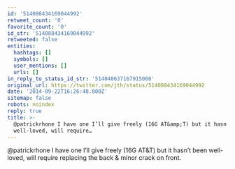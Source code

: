 ```yaml
---
id: '514088434169044992'
retweet_count: '0'
favorite_count: '0'
id_str: '514088434169044992'
retweeted: false
entities:
  hashtags: []
  symbols: []
  user_mentions: []
  urls: []
in_reply_to_status_id_str: '514040637167915008'
original_url: https://twitter.com/jth/status/514088434169044992
date: '2014-09-22T16:26:48.000Z'
sitemap: false
robots: noindex
reply: true
title: >-
  @patrickrhone I have one I’ll give freely (16G AT&amp;T) but it hasn’t been
  well-loved, will require…
---
```


@patrickrhone I have one I’ll give freely (16G AT&amp;T) but it hasn’t been well-loved, will require replacing the back &amp; minor crack on front.
